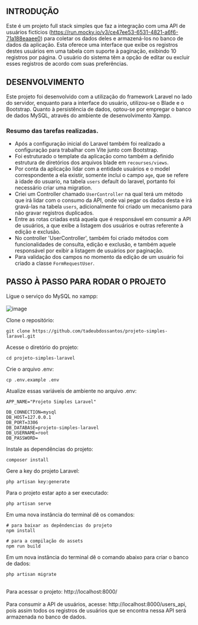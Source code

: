 ## INTRODUÇÃO
Este é um projeto full stack simples que faz a integração com uma API de usuários fictícios (https://run.mocky.io/v3/ce47ee53-6531-4821-a6f6-71a188eaaee0) para coletar os dados deles e armazená-los no banco de dados da aplicação. Esta oferece uma interface que exibe os registros destes usuários em uma tabela com suporte à paginação, exibindo 10 registros por página. O usuário do sistema têm a opção de editar ou excluir esses registros de acordo com suas preferências.

## DESENVOLVIMENTO
Este projeto foi desenvolvido com a utilização do framework Laravel no lado do servidor, enquanto para a interface do usuário, utilizou-se o Blade e o Bootstrap. Quanto à persistência de dados, optou-se por empregar o banco de dados MySQL, através do ambiente de desenvolvimento Xampp.

### Resumo das tarefas realizadas.
- Após a configuração inicial do Laravel também foi realizado a configuração para trabalhar com Vite junto com Bootstrap.
- Foi estruturado o template da aplicação como também a definido estrutura de diretórios dos arquivos blade em `recourses/views`.
- Por conta da aplicação lidar com a entidade usuários e o model correspondente a ela existir, somente inclui o campo `age`, que se refere à idade do usuario, na tabela `users` default do laravel, portanto foi necessário criar uma migration.
- Criei um Controller chamado `UserController` na qual terá um método que irá lidar com o consumo da API, onde vai pegar os dados desta e irá gravá-las na tabela `users`, adicionalmente foi criado um mecanismo para não gravar registros duplicados.
- Entre as rotas criadas está aquela que é responsável em consumir a API de usuários, a que exibe a listagem dos usuários e outras referente à edição e exclusão.
- No controller 'UserController', também foi criado métodos com funcionalidades de consulta, edição e exclusão, e também aquele responsável por exibir a listagem de usuários por paginação.
- Para validação dos campos no momento da edição de um usuário foi criado a classe `FormRequestUser`.
  
## PASSO À PASSO PARA RODAR O PROJETO

Ligue o serviço do MySQL no xampp: <br/><br/>
![image](https://github.com/tadeubdossantos/controle-medicos/assets/86169857/fc752c74-ae72-473c-acca-852f8df5e53d)

Clone o repositório:
```
git clone https://github.com/tadeubdossantos/projeto-simples-laravel.git
```
Acesse o diretório do projeto:
```
cd projeto-simples-laravel
```
Crie o arquivo .env:
```
cp .env.example .env
```
Atualize essas variáveis de ambiente no arquivo .env:
```
APP_NAME="Projeto Simples Laravel"

DB_CONNECTION=mysql
DB_HOST=127.0.0.1
DB_PORT=3306
DB_DATABASE=projeto-simples-laravel
DB_USERNAME=root
DB_PASSWORD=
```
Instale as dependências do projeto:
```
composer install
```
Gere a key do projeto Laravel:
```
php artisan key:generate
```
Para o projeto estar apto a ser executado:
```
php artisan serve
```
Em uma nova instância do terminal dê os comandos:
```
# para baixar as depêndencias do projeto
npm install 

# para a compilação do assets
npm run build
```
Em um nova instância do terminal dê o comando abaixo para criar o banco de dados:
```
php artisan migrate
```
<br/>
Para acessar o projeto: http://localhost:8000/
<br/>
<br/>
Para consumir a API de usuários, acesse: http://localhost:8000/users_api, pois assim todos os registros de usuários que se encontra nessa API será armazenada no banco de dados.
<br/>
